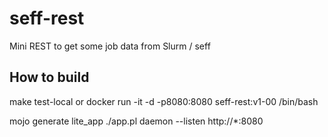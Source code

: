 
# seff-rest
Mini REST to get some job data from Slurm / seff 

## How to build 

   make test-local 
    or 
     docker run -it  -d -p8080:8080  seff-rest:v1-00 /bin/bash

   mojo generate lite_app
   ./app.pl daemon --listen http://*:8080


